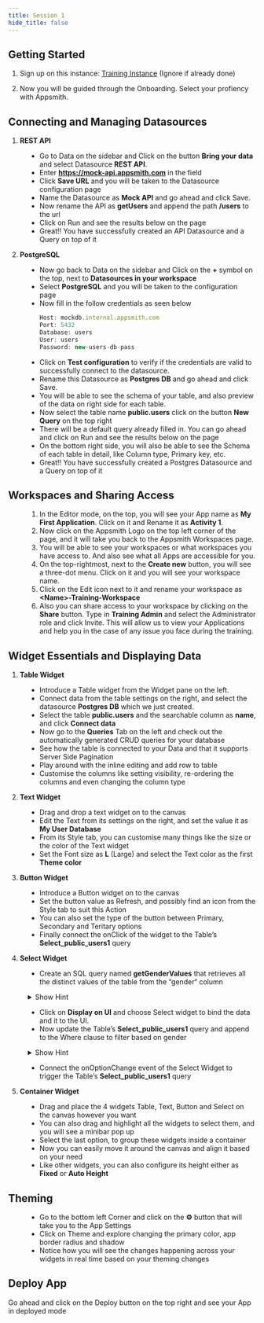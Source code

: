 ```yaml
---
title: Session 1
hide_title: false
---
```


<!-- vale off -->

## Getting Started

1. Sign up on this instance: [Training Instance](https://training.app.appsmith.com/user/signup) (Ignore if already done)

2. Now you will be guided through the Onboarding. Select your profiency with Appsmith.

##  Connecting and Managing Datasources
1. **REST API**
<dd>

* Go to Data on the sidebar and Click on the button **Bring your data** and select Datasource **REST API**.
* Enter **https://mock-api.appsmith.com** in the field
* Click **Save URL** and you will be taken to the Datasource configuration page
* Name the Datasource as **Mock API** and go ahead and click Save.
* Now rename the API as **getUsers** and append the path **/users** to the url 
* Click on Run and see the results below on the page
* Great!! You have successfully created an API Datasource and a Query on top of it

</dd>

2. **PostgreSQL**
<dd>

* Now go back to Data on the sidebar and Click on the **+** symbol on the top, next to **Datasources in your workspace**
* Select **PostgreSQL** and you will be taken to the configuration page
* Now fill in the follow credentials as seen below
    ```jsx
    Host: mockdb.internal.appsmith.com
    Port: 5432
    Database: users
    User: users
    Password: new-users-db-pass
    ```
* Click on **Test configuration** to verify if the credentials are valid to successfully connect to the datasource.
* Rename this Datasource as **Postgres DB** and go ahead and click Save.
* You will be able to see the schema of your table, and also preview of the data on right side for each table.
* Now select the table name **public.users** click on the button **New Query** on the top right
* There will be a default query already filled in. You can go ahead and click on Run and see the results below on the page
* On the bottom right side, you will also be able to see the Schema of each table in detail, like Column type, Primary key, etc.
* Great!! You have successfully created a Postgres Datasource and a Query on top of it

</dd>

## Workspaces and Sharing Access

<dd>

1. In the Editor mode, on the top, you will see your App name as **My First Application**. Click on it and Rename it as **Activity 1**.
2. Now click on the Appsmith Logo on the top left corner of the page, and it will take you back to the Appsmith Workspaces page.
3. You will be able to see your workspaces or what workspaces you have access to. And also see what all Apps are accessible for you.
4. On the top-rightmost, next to the **Create new** button, you will see a three-dot menu. Click on it and you will see your workspace name.
5. Click on the Edit icon next to it and rename your workspace as **\<Name\>-Training-Workspace**
6. Also you can share access to your workspace by clicking on the **Share** button. Type in **Training Admin** and select the Administrator role and click Invite. This will allow us to view your Applications and help you in the case of any issue you face during the training.

</dd>

## Widget Essentials and Displaying Data

1. **Table Widget**

<dd>

* Introduce a Table widget from the Widget pane on the left.
* Connect data from the table settings on the right, and select the datasource **Postgres DB** which we just created.
* Select the table **public.users** and the searchable column as **name**, and click **Connect data**
* Now go to the **Queries** Tab on the left and check out the automatically generated CRUD queries for your database
* See how the table is connected to your Data and that it supports Server Side Pagination
* Play around with the inline editing and add row to table
* Customise the columns like setting visibility, re-ordering the columns and even changing the column type

</dd>

2. **Text Widget**

<dd>

* Drag and drop a text widget on to the canvas
* Edit the Text from its settings on the right, and set the value it as **My User Database**
* From its Style tab, you can customise many things like the size or the color of the Text widget
* Set the Font size as **L** (Large) and select the Text color as the first **Theme color**

</dd>

3. **Button Widget**

<dd>

* Introduce a Button widget on to the canvas
* Set the button value as Refresh, and possibly find an icon from the Style tab to suit this Action
* You can also set the type of the button between Primary, Secondary and Teritary options
* Finally connect the onClick of the widget to the Table’s **Select_public_users1** query

</dd>

4. **Select Widget**

<dd>

* Create an SQL query named **getGenderValues** that retrieves all the distinct values of the table from the “gender“ column
<details>
  <summary>Show Hint</summary>
  <div>
    ```jsx
    Select DISTINCT(gender) from public.users
    ```
  </div>
</details>

* Click on **Display on UI** and choose Select widget to bind the data and it to the UI.
* Now update the Table’s **Select_public_users1** query and append to the Where clause to filter based on gender
<details>
  <summary>Show Hint</summary>
  <div>
    ```jsx
    WHERE “name” ilike ‘%{{Table1.searchText}}%’
    AND “gender” ilike '{{Select1.selectedOptionValue}}%'
    ```
  </div>
</details>

* Connect the onOptionChange event of the Select Widget to trigger the Table’s **Select_public_users1** query

</dd>

5. **Container Widget**

<dd>

* Drag and place the 4 widgets Table, Text, Button and Select on the canvas however you want
* You can also drag and highlight all the widgets to select them, and you will see a minibar pop up
* Select the last option, to group these widgets inside a container
* Now you can easily move it around the canvas and align it based on your need
* Like other widgets, you can also configure its height either as **Fixed** or **Auto Height**

</dd>

## Theming

<dd>

* Go to the bottom left Corner and click on the **:gear:** button that will take you to the App Settings
* Click on Theme and explore changing the primary color, app border radius and shadow
* Notice how you will see the changes happening across your widgets in real time based on your theming changes

</dd>

## Deploy App
Go ahead and click on the Deploy button on the top right and see your App in deployed mode